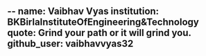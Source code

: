 --
name: Vaibhav Vyas
institution: BKBirlaInstituteOfEngineering&Technology
quote: Grind your path or it will grind you.
github_user: vaibhavvyas32
--
